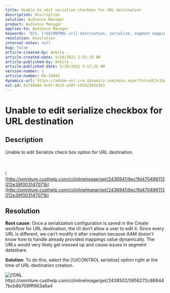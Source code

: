 ```yaml
---
title: Unable to edit serialize checkbox for URL destination
description: Description
solution: Audience Manager
product: Audience Manager
applies-to: Audience Manager
keywords: 'KCS, [!UICONTROL url] destination, serialize, segment mapping, destination,'
resolution: Resolution
internal-notes: null
bug: false
article-created-by: Ankita .
article-created-date: 5/10/2022 2:55:19 AM
article-published-by: Ankita .
article-published-date: 5/10/2022 5:17:25 AM
version-number: 1
article-number: KA-19443
dynamics-url: https://adobe-ent.crm.dynamics.com/main.aspx?forceUCI=1&pagetype=entityrecord&etn=knowledgearticle&id=fe9af69d-0cd0-ec11-a7b5-0022480a8753
exl-id: 41f48886-4c87-4615-a18f-c03d23d543b3
---
```

# Unable to edit serialize checkbox for URL destination

## Description

Unable to edit Serialize check box option for URL destination.<br><br> <br><br>![http://omniture.custhelp.com/ci/inlineImage/get/2436941/8ec1fd470496113012e39f003147071b](http://omniture.custhelp.com/ci/inlineImage/get/2436941/8ec1fd470496113012e39f003147071b)

## Resolution


<b>Root cause</b>: Once a serialization configuration is saved in the Create workflow for URL destination, the UI don’t allow a user to edit it. Since every URL is different, we can’t modify it after creation because AAM doesn't know how to handle already provided mappings value dynamically. The URLs would very likely get messed up and cause issues in segment datashare.

<b>Solution</b>: To do this, select the [!UICONTROL serialize] option right at the time of URL destination creation.



![[!DNL http]://omniture.custhelp.com/ci/inlineImage/get/2438502/5956272c866447bcb8b709fff963a6a4](http://omniture.custhelp.com/ci/inlineImage/get/2438502/5956272c866447bcb8b709fff963a6a4)
